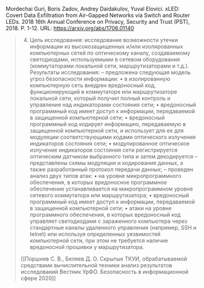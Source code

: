 Mordechai Guri, Boris Zadov, Andrey Daidakulov, Yuval Elovici. xLED: Covert Data Exfiltration from Air-Gapped Networks via Switch and Router LEDs. 2018 16th Annual Conference on Privacy, Security and Trust (PST), 2018. Р. 1-12.
URL: https://arxiv.org/abs/1706.01140 

>4. Цель исследования: 
>исследование возможности утечки информации из высокозащищенных и/или изолированных компьютерных сетей по оптическому каналу, создаваемому светодиодами, используемыми в сетевом оборудования (коммутаторами локальной сети, маршрутизаторами и т.д.). 
>Результаты исследования:
>– предложена следующая модель угроз безопасности информации: 
>• в изолированную компьютерную сеть внедрен вредоносный код, функционирующий в коммутаторе или маршрутизаторе локальной сети, который получил полный контроль и управление над индикаторами состояния сети; 
>• вредоносный программный код имеет доступ к информации, передаваемой в защищенной компьютерной сети; 
>• вредоносный программный код кодирует информацию, передаваемую в защищенной компьютерной сети, и использует для ее для модуляции соответствующими кодами оптического излучения индикаторов состояния сети; 
>• модулированное оптическое излучение индикаторов состояния сети регистрируется оптическим датчиком выбранного типа и затем декодируется
  – представлены схемы модуляции и кодирования данных, а также разработанный протокол передачи данных; 
  – проведен анализ двух типов атак: 
  • на уровне микропрограммного обеспечения, в которых вредоносное программное обеспечение устанавливается на микропрограммном уровне сетевого коммутатора или маршрутизатора; 
  • вредоносный программный код имеет доступ к информации, передаваемой в защищенной компьютерной сети; 
  • атаки на уровне программного обеспечения, в которых вредоносный код управляет светодиодами с зараженного компьютера через стандартные каналы удаленного управления (например, SSH и telnet) или используя определенных уязвимостей компьютерной сети, при этом не требуется наличие вредоносной прошивки у маршрутизатора.
  >
  >[[Поршнев С. В., Беляев Д. О. Скрытые ТКУИ, обрабатываемой средствами вычислительной техники анализ результатов исследований Вестник УрФО. Безопасность в информационной сфере 2020]]